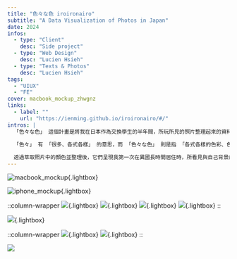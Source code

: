 ```yaml
---
title: "色々な色 iroironairo"
subtitle: "A Data Visualization of Photos in Japan"
date: 2024
infos:
  - type: "Client"
    desc: "Side project"
  - type: "Web Design"
    desc: "Lucien Hsieh"
  - type: "Texts & Photos"
    desc: "Lucien Hsieh"
tags:
  - "UIUX"
  - "FE"
cover: macbook_mockup_zhwgnz
links:
  - label: ""
    url: "https://ienming.github.io/iroironairo/#/"
intros: |
  「色々な色」 這個計畫是將我在日本作為交換學生的半年間，所玩所見的照片整理起來的資料視覺化作品。

  「色々」 有 「很多、各式各樣」 的意思，而 「色々な色」 則是指 「各式各樣的色彩、色彩斑斕」。 起初這個詞是在神戶大學「中級會話」課程的期中考中，自我介紹時無意間講出來的詞。因為發音很有趣、有某種回文的韻味，於是有了以顏色為主題紀錄交換生活的想法。
  
  透過萃取照片中的顏色並整理後，它們呈現我第一次在異國長時間居住時，所看見與自己背景的差異。也代表我所喜歡，且一直注視的那些重複的主題和色彩，構成我留學生活的記憶。
---
```


![macbook_mockup](macbook_mockup_zhwgnz){.lightbox}

![iphone_mockup](iphone_mockups_xizeti){.lightbox}

::column-wrapper
![](display_5_h8x06r){.lightbox}
![](display_1_o285xq){.lightbox}
![](display_3_vupzxl){.lightbox}
![](display_0_fpclx5){.lightbox}
::

![](all_0_qjuhni){.lightbox}

::column-wrapper
![](specific_day_0_rxfikk){.lightbox}
![](specific_day_1_ifjqyh){.lightbox}
::

![](enter_animation_xdptwm)